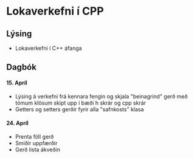 # Lokaverkefni í CPP
## Lýsing
* Lokaverkefni í C++ áfanga
## Dagbók
#### 15. Apríl
* Lýsing á verkefni frá kennara fengin og skjala "beinagrind" gerð með tómum klösum skipt upp í bæði h skrár og cpp skrár
* Getters og setters gerðir fyrir alla "safnkosts" klasa
#### 24. Apríl
* Prenta föll gerð
* Smiðir uppfærðir
* Gerð lista ákveðin
